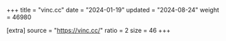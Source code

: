 +++
title = "vinc.cc"
date = "2024-01-19"
updated = "2024-08-24"
weight = 46980

[extra]
source = "https://vinc.cc/"
ratio = 2
size = 46
+++
